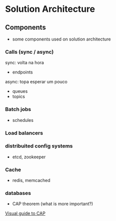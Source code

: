 # Solution Architecture

## Components

- some components used on solution architecture

### Calls (sync / async)

sync: volta na hora
- endpoints

async: topa esperar um pouco
- queues
- topics

### Batch jobs

- schedules

### Load balancers

### distribuited config systems

- etcd, zookeeper

### Cache

- redis, memcached

### databases

- CAP theorem (what is more important?)

[Visual guide to CAP](http://blog.nahurst.com/visual-guide-to-nosql-systems)